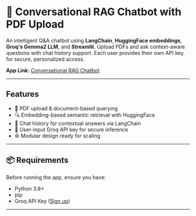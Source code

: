 # 🧠 Conversational RAG Chatbot with PDF Upload

An intelligent Q&A chatbot using **LangChain**, **HuggingFace embeddings**, **Groq's Gemma2 LLM**, and **Streamlit**. Upload PDFs and ask context-aware questions with chat history support. Each user provides their own API key for secure, personalized access.

**App Link**: [Conversational RAG Chatbot](https://your-streamlit-app-link.com)

---

## Features

- 📄 PDF upload & document-based querying
- 🔍 Embedding-based semantic retrieval with HuggingFace
- 💬 Chat history for contextual answers via LangChain
- 🔐 User-input Groq API key for secure inference
- ⚙️ Modular design ready for scaling

---

## 📦 Requirements

Before running the app, ensure you have:

- Python 3.8+
- pip
- Groq API Key ([Sign up](https://console.groq.com/))

---
